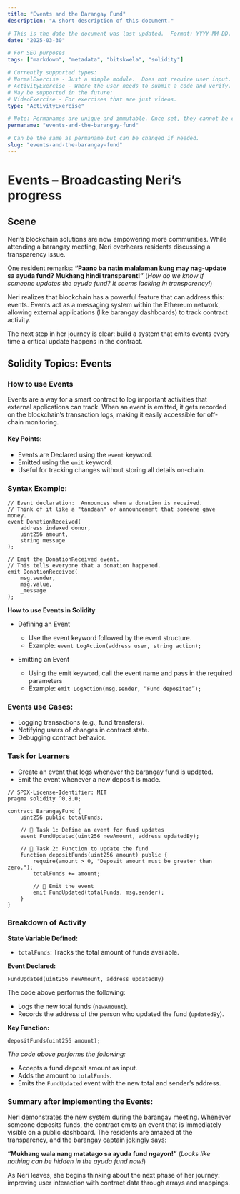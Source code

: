 ```yaml
---
title: "Events and the Barangay Fund"
description: "A short description of this document."

# This is the date the document was last updated.  Format: YYYY-MM-DD.
date: "2025-03-30"

# For SEO purposes
tags: ["markdown", "metadata", "bitskwela", "solidity"]

# Currently supported types:
# NormalExercise - Just a simple module.  Does not require user input.
# ActivityExercise - Where the user needs to submit a code and verify.  As of now, no backend verification.
# May be supported in the future:
# VideoExercise - For exercises that are just videos.
type: "ActivityExercise"

# Note: Permanames are unique and immutable. Once set, they cannot be changed.  You may change the filename but not this.
permaname: "events-and-the-barangay-fund"

# Can be the same as permaname but can be changed if needed.
slug: "events-and-the-barangay-fund"
---
```


# Events – Broadcasting Neri’s progress

## Scene

Neri’s blockchain solutions are now empowering more communities. While attending a barangay meeting, Neri overhears residents discussing a transparency issue.

One resident remarks:
**“Paano ba natin malalaman kung may nag-update sa ayuda fund? Mukhang hindi transparent!”** (_How do we know if someone updates the ayuda fund? It seems lacking in transparency!_)

Neri realizes that blockchain has a powerful feature that can address this: events. Events act as a messaging system
within the Ethereum network, allowing external applications (like barangay dashboards) to track contract activity.

The next step in her journey is clear: build a system that emits events every time a critical update happens in the contract.

## Solidity Topics: Events

### How to use Events

Events are a way for a smart contract to log important activities that external applications can track. When an event is emitted, it gets recorded on the blockchain’s transaction logs, making it easily accessible for off-chain monitoring.

#### Key Points:

- Events are Declared using the `event` keyword.
- Emitted using the `emit` keyword.
- Useful for tracking changes without storing all details on-chain.

### Syntax Example:

```solidity
// Event declaration:  Announces when a donation is received.
// Think of it like a "tandaan" or announcement that someone gave money.
event DonationReceived(
    address indexed donor,
    uint256 amount,
    string message
);

// Emit the DonationReceived event.
// This tells everyone that a donation happened.
emit DonationReceived(
    msg.sender,
    msg.value,
    _message
);
```

**How to use Events in Solidity**

- Defining an Event

  - Use the event keyword followed by the event structure.
  - Example: `event LogAction(address user, string action);`

- Emitting an Event
  - Using the emit keyword, call the event name and pass in the required parameters
  - Example: `emit LogAction(msg.sender, “Fund deposited”);`

### Events use Cases:

- Logging transactions (e.g., fund transfers).
- Notifying users of changes in contract state.
- Debugging contract behavior.

### Task for Learners

- Create an event that logs whenever the barangay fund is updated.
- Emit the event whenever a new deposit is made.

```solidity
// SPDX-License-Identifier: MIT
pragma solidity ^0.8.0;

contract BarangayFund {
    uint256 public totalFunds;

    // 🚩 Task 1: Define an event for fund updates
    event FundUpdated(uint256 newAmount, address updatedBy);

    // 🚩 Task 2: Function to update the fund
    function depositFunds(uint256 amount) public {
        require(amount > 0, "Deposit amount must be greater than zero.");
        totalFunds += amount;

        // 🚩 Emit the event
        emit FundUpdated(totalFunds, msg.sender);
    }
}
```

### Breakdown of Activity

**State Variable Defined:**

- `totalFunds`: Tracks the total amount of funds available.

**Event Declared:**

```solidity
FundUpdated(uint256 newAmount, address updatedBy)
```

The code above performs the following:

- Logs the new total funds (`newAmount`).
- Records the address of the person who updated the fund (`updatedBy`).

**Key Function:**

```solidity
depositFunds(uint256 amount);
```

_The code above performs the following:_

- Accepts a fund deposit amount as input.
- Adds the amount to `totalFunds`.
- Emits the `FundUpdated` event with the new total and sender’s address.

### Summary after implementing the Events:

Neri demonstrates the new system during the barangay meeting. Whenever someone deposits funds, the contract emits an event that is immediately visible on a public dashboard. The residents are amazed at the transparency, and the barangay captain jokingly says:

**“Mukhang wala nang matatago sa ayuda fund ngayon!”** (_Looks like nothing can be hidden in the ayuda fund now!_)

As Neri leaves, she begins thinking about the next phase of her journey: improving user interaction with contract data through arrays and mappings.
